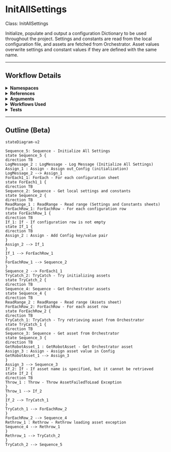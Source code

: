 # InitAllSettings
Class: InitAllSettings

Initialize, populate and output a configuration Dictionary to be used throughout the project. 
Settings and constants are read from the local configuration file, and assets are fetched from Orchestrator. 
Asset values overwrite settings and constant values if they are defined with the same name.

<hr />

## Workflow Details
<details>
    <summary>
    <b>Namespaces</b>
    </summary>
    
    - System
- System.Activities
- System.Activities.DynamicUpdate
- System.Activities.Statements
- System.Collections
- System.Collections.Generic
- System.Collections.ObjectModel
- System.ComponentModel
- System.Data
- System.Linq
- System.Linq.Expressions
- System.Reflection
- System.Runtime.InteropServices
- System.Runtime.Serialization
- System.Text
- System.Xml.Serialization
- UiPath.Core
- UiPath.Core.Activities
- UiPath.Excel


</details>
<details>
    <summary>
    <b>References</b>
    </summary>

    - Microsoft.Bcl.AsyncInterfaces
- Microsoft.CSharp
- NPOI
- PresentationFramework
- System
- System.Activities
- System.ComponentModel
- System.ComponentModel.Composition
- System.ComponentModel.Primitives
- System.ComponentModel.TypeConverter
- System.Core
- System.Data
- System.Data.Common
- System.Linq
- System.Memory
- System.ObjectModel
- System.Private.CoreLib
- System.Private.Xml
- System.Reflection.Metadata
- System.Runtime.Serialization
- System.ServiceModel
- System.ServiceModel.Activities
- System.ValueTuple
- System.Xaml
- System.Xml
- System.Xml.Linq
- UiPath.Excel
- UiPath.Excel.Activities
- UiPath.Studio.Constants
- UiPath.System.Activities
- UiPath.System.Activities.Design
- WindowsBase


</details>
<details>
    <summary>
    <b>Arguments</b>
    </summary>
    <table><tr><th>Name</th><th>Direction</th><th>Type</th><th>Description</th></tr><tr><td>out_Config</td><td>OutArgument</td><td>scg:Dictionary(x:String, x:Object)</td><td>Dictionary structure to store configuration data of the process (settings, constants and assets).</td></tr><tr><td>in_ConfigFile</td><td>InArgument</td><td>x:String</td><td>Path to the configuration file that defines settings, constants and assets.</td></tr><tr><td>in_ConfigSheets</td><td>InArgument</td><td>s:String[]</td><td>Names of the sheets corresponding to settings and constants in the configuration file.</td></tr></table>
    
</details>
<details>
    <summary>
    <b>Workflows Used</b>
    </summary>

    

    
</details>
<details>
    <summary>
    <b>Tests</b>
    </summary>

    

    
</details>

<hr />

## Outline (Beta)

```mermaid
stateDiagram-v2

Sequence_5: Sequence - Initialize All Settings
state Sequence_5 {
direction TB
LogMessage_2 : LogMessage - Log Message (Initialize All Settings)
Assign_1 : Assign - Assign out_Config (initialization)
LogMessage_2 --> Assign_1
ForEach1_1: ForEach - For each configuration sheet
state ForEach1_1 {
direction TB
Sequence_2: Sequence - Get local settings and constants
state Sequence_2 {
direction TB
ReadRange_1 : ReadRange - Read range (Settings and Constants sheets)
ForEachRow_1: ForEachRow - For each configuration row
state ForEachRow_1 {
direction TB
If_1: If - If configuration row is not empty
state If_1 {
direction TB
Assign_2 : Assign - Add Config key/value pair
}
Assign_2 --> If_1
}
If_1 --> ForEachRow_1
}
ForEachRow_1 --> Sequence_2
}
Sequence_2 --> ForEach1_1
TryCatch_2: TryCatch - Try initializing assets
state TryCatch_2 {
direction TB
Sequence_4: Sequence - Get Orchestrator assets
state Sequence_4 {
direction TB
ReadRange_2 : ReadRange - Read range (Assets sheet)
ForEachRow_2: ForEachRow - For each asset row
state ForEachRow_2 {
direction TB
TryCatch_1: TryCatch - Try retrieving asset from Orchestrator
state TryCatch_1 {
direction TB
Sequence_3: Sequence - Get asset from Orchestrator
state Sequence_3 {
direction TB
GetRobotAsset_1 : GetRobotAsset - Get Orchestrator asset
Assign_3 : Assign - Assign asset value in Config
GetRobotAsset_1 --> Assign_3
}
Assign_3 --> Sequence_3
If_2: If - If asset name is specified, but it cannot be retrieved
state If_2 {
direction TB
Throw_1 : Throw - Throw AssetFailedToLoad Exception
}
Throw_1 --> If_2
}
If_2 --> TryCatch_1
}
TryCatch_1 --> ForEachRow_2
}
ForEachRow_2 --> Sequence_4
Rethrow_1 : Rethrow - Rethrow loading asset exception
Sequence_4 --> Rethrow_1
}
Rethrow_1 --> TryCatch_2
}
TryCatch_2 --> Sequence_5
```